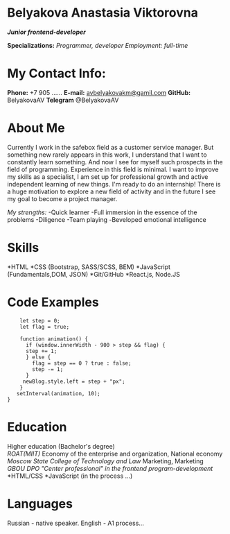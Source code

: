 # Belyakova Anastasia Viktorovna
***Junior frontend-developer***


**Specializations:**
_Programmer, developer_
_Employment: full-time_

# My Contact Info:
**Phone:** +7 905 ......
**E-mail:** avbelyakovakm@gamil.com
**GitHub:** BelyakovaAV
**Telegram** @BelyakovaAV


# About Me
Currently I work in the safebox field as a customer service manager. But something new rarely appears in this work, I understand that I want to constantly learn something. And now I see for myself such prospects in the field of programming.
Experience in this field is minimal. I want to improve my skills as a specialist, I am set up for professional growth and active independent learning of new things. I'm ready to do an internship!
There is a huge motivation to explore a new field of activity and in the future I see my goal to become a project manager.

*My strengths:*
-Quick learner
-Full immersion in the essence of the problems
-Diligence
-Team playing
-Вeveloped emotional intelligence

# Skills
*HTML
*CSS (Bootstrap, SASS/SCSS, BEM)
*JavaScript (Fundamentals,DOM, JSON)
*Git/GitHub
*React.js, Node.JS


# Code Examples
``` let newBlog = document.getElementById("hello");
    let step = 0;
    let flag = true;

    function animation() {
      if (window.innerWidth - 900 > step && flag) {
      step += 1;
      } else {
        flag = step == 0 ? true : false;
        step -= 1;
      }
     newBlog.style.left = step + "px";
    }
   setInterval(animation, 10);
}
```


# Education
Higher education (Bachelor's degree)\
*ROAT(MIIT)*
Economy of the enterprise and organization, National economy\
*Moscow State College of Technology and Law*
Marketing, Marketing\
*GBOU DPO "Center professional" in the frontend program-development*
*HTML/CSS
*JavaScript (in the process ...)


# Languages
Russian - native speaker.
English - A1 process…